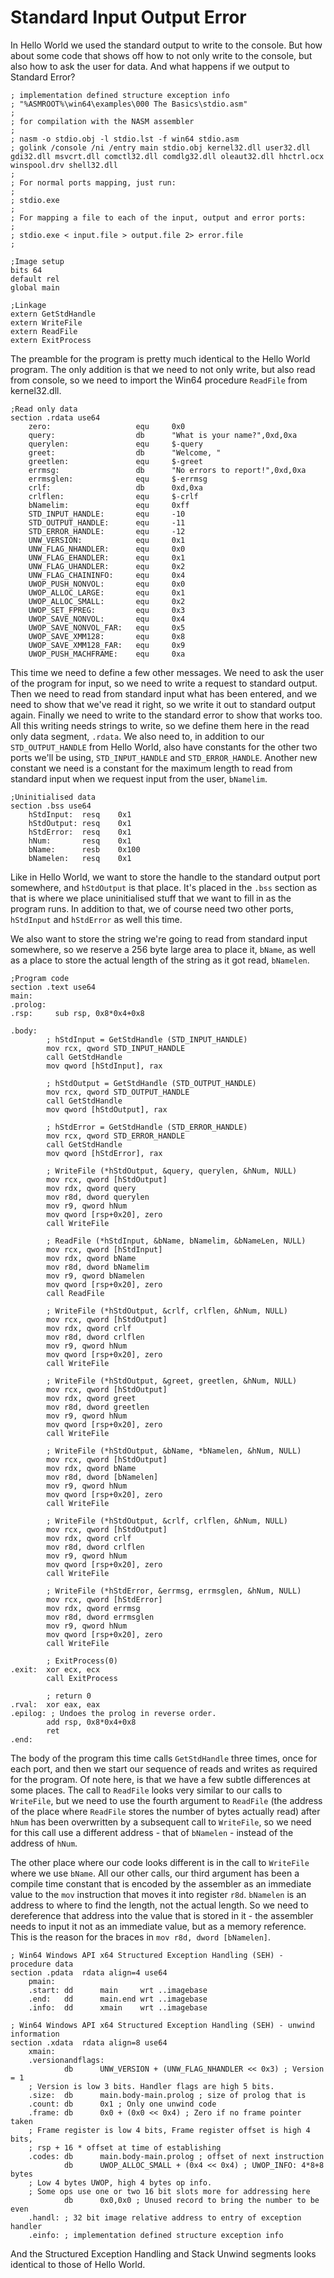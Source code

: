 # Standard Input Output Error

In Hello World we used the standard output to write to the console. But how about some code that shows off how to not only write to the console, but also how to ask the user for data. And what happens if we output to Standard Error?

```Assembly
; implementation defined structure exception info
; "%ASMROOT%\win64\examples\000 The Basics\stdio.asm"
;
; for compilation with the NASM assembler
;
; nasm -o stdio.obj -l stdio.lst -f win64 stdio.asm
; golink /console /ni /entry main stdio.obj kernel32.dll user32.dll gdi32.dll msvcrt.dll comctl32.dll comdlg32.dll oleaut32.dll hhctrl.ocx winspool.drv shell32.dll
;
; For normal ports mapping, just run:
;
; stdio.exe
;
; For mapping a file to each of the input, output and error ports:
;
; stdio.exe < input.file > output.file 2> error.file
;

;Image setup
bits 64
default rel
global main

;Linkage
extern GetStdHandle
extern WriteFile
extern ReadFile
extern ExitProcess
```

The preamble for the program is pretty much identical to the Hello World program. The only addition is that we need to not only write, but also read from console, so we need to import the Win64 procedure `ReadFile` from kernel32.dll.

```Assembly
;Read only data
section .rdata use64
    zero:                   equ     0x0
    query:                  db      "What is your name?",0xd,0xa
    querylen:               equ     $-query
    greet:                  db      "Welcome, "
    greetlen:               equ     $-greet
    errmsg:                 db      "No errors to report!",0xd,0xa
    errmsglen:              equ     $-errmsg
    crlf:                   db      0xd,0xa
    crlflen:                equ     $-crlf
    bNamelim:               equ     0xff
    STD_INPUT_HANDLE:       equ     -10
    STD_OUTPUT_HANDLE:      equ     -11
    STD_ERROR_HANDLE:       equ     -12
    UNW_VERSION:            equ     0x1
    UNW_FLAG_NHANDLER:      equ     0x0
    UNW_FLAG_EHANDLER:      equ     0x1
    UNW_FLAG_UHANDLER:      equ     0x2
    UNW_FLAG_CHAININFO:     equ     0x4
    UWOP_PUSH_NONVOL:       equ     0x0
    UWOP_ALLOC_LARGE:       equ     0x1
    UWOP_ALLOC_SMALL:       equ     0x2
    UWOP_SET_FPREG:         equ     0x3
    UWOP_SAVE_NONVOL:       equ     0x4
    UWOP_SAVE_NONVOL_FAR:   equ     0x5
    UWOP_SAVE_XMM128:       equ     0x8
    UWOP_SAVE_XMM128_FAR:   equ     0x9
    UWOP_PUSH_MACHFRAME:    equ     0xa
```

This time we need to define a few other messages. We need to ask the user of the program for input, so we need to write a request to standard output. Then we need to read from standard input what has been entered, and we need to show that we've read it right, so we write it out to standard output again. Finally we need to write to the standard error to show that works too. All this writing needs strings to write, so we define them here in the read only data segment, `.rdata`. We also need to, in addition to our `STD_OUTPUT_HANDLE` from Hello World, also have constants for the other two ports we'll be using, `STD_INPUT_HANDLE` and `STD_ERROR_HANDLE`. Another new constant we need is a constant for the maximum length to read from standard input when we request input from the user, `bNamelim`.

```Assembly
;Uninitialised data
section .bss use64
    hStdInput:  resq    0x1
    hStdOutput: resq    0x1
    hStdError:  resq    0x1
    hNum:       resq    0x1
    bName:      resb    0x100
    bNamelen:   resq    0x1
```

Like in Hello World, we want to store the handle to the standard output port somewhere, and `hStdOutput` is that place. It's placed in the `.bss` section as that is where we place uninitialised stuff that we want to fill in as the program runs. In addition to that, we of course need two other ports, `hStdInput` and `hStdError` as well this time.

We also want to store the string we're going to read from standard input somewhere, so we reserve a 256 byte large area to place it, `bName`, as well as a place to store the actual length of the string as it got read, `bNamelen`.

```Assembly
;Program code
section .text use64
main:
.prolog:
.rsp:     sub rsp, 0x8*0x4+0x8

.body:
        ; hStdInput = GetStdHandle (STD_INPUT_HANDLE)
        mov rcx, qword STD_INPUT_HANDLE
        call GetStdHandle
        mov qword [hStdInput], rax

        ; hStdOutput = GetStdHandle (STD_OUTPUT_HANDLE)
        mov rcx, qword STD_OUTPUT_HANDLE
        call GetStdHandle
        mov qword [hStdOutput], rax

        ; hStdError = GetStdHandle (STD_ERROR_HANDLE)
        mov rcx, qword STD_ERROR_HANDLE
        call GetStdHandle
        mov qword [hStdError], rax

        ; WriteFile (*hStdOutput, &query, querylen, &hNum, NULL)
        mov rcx, qword [hStdOutput]
        mov rdx, qword query
        mov r8d, dword querylen
        mov r9, qword hNum
        mov qword [rsp+0x20], zero
        call WriteFile

        ; ReadFile (*hStdInput, &bName, bNamelim, &bNameLen, NULL)
        mov rcx, qword [hStdInput]
        mov rdx, qword bName
        mov r8d, dword bNamelim
        mov r9, qword bNamelen
        mov qword [rsp+0x20], zero
        call ReadFile

        ; WriteFile (*hStdOutput, &crlf, crlflen, &hNum, NULL)
        mov rcx, qword [hStdOutput]
        mov rdx, qword crlf
        mov r8d, dword crlflen
        mov r9, qword hNum
        mov qword [rsp+0x20], zero
        call WriteFile

        ; WriteFile (*hStdOutput, &greet, greetlen, &hNum, NULL)
        mov rcx, qword [hStdOutput]
        mov rdx, qword greet
        mov r8d, dword greetlen
        mov r9, qword hNum
        mov qword [rsp+0x20], zero
        call WriteFile

        ; WriteFile (*hStdOutput, &bName, *bNamelen, &hNum, NULL)
        mov rcx, qword [hStdOutput]
        mov rdx, qword bName
        mov r8d, dword [bNamelen]
        mov r9, qword hNum
        mov qword [rsp+0x20], zero
        call WriteFile

        ; WriteFile (*hStdOutput, &crlf, crlflen, &hNum, NULL)
        mov rcx, qword [hStdOutput]
        mov rdx, qword crlf
        mov r8d, dword crlflen
        mov r9, qword hNum
        mov qword [rsp+0x20], zero
        call WriteFile
        
        ; WriteFile (*hStdError, &errmsg, errmsglen, &hNum, NULL)
        mov rcx, qword [hStdError]
        mov rdx, qword errmsg
        mov r8d, dword errmsglen
        mov r9, qword hNum
        mov qword [rsp+0x20], zero
        call WriteFile

        ; ExitProcess(0)
.exit:  xor ecx, ecx
        call ExitProcess

        ; return 0
.rval:  xor eax, eax
.epilog: ; Undoes the prolog in reverse order.
        add rsp, 0x8*0x4+0x8
        ret
.end:
```

The body of the program this time calls `GetStdHandle` three times, once for each port, and then we start our sequence of reads and writes as required for the program. Of note here, is that we have a few subtle differences at some places. The call to `ReadFile` looks very similar to our calls to `WriteFile`, but we need to use the fourth argument to `ReadFile` (the address of the place where `ReadFile` stores the number of bytes actually read) after `hNum` has been overwritten by a subsequent call to `WriteFile`, so we need for this call use a different address - that of `bNamelen` - instead of the address of `hNum`.

The other place where our code looks different is in the call to `WriteFile` where we use `bName`. All our other calls, our third argument has been a compile time constant that is encoded by the assembler as an immediate value to the `mov` instruction that moves it into register `r8d`. `bNamelen` is an address to where to find the length, not the actual length. So we need to dereference that address into the value that is stored in it - the assembler needs to input it not as an immediate value, but as a memory reference. This is the reason for the braces in `mov r8d, dword [bNamelen]`. 

```Assembly
; Win64 Windows API x64 Structured Exception Handling (SEH) - procedure data
section .pdata  rdata align=4 use64
    pmain:
    .start: dd      main     wrt ..imagebase 
    .end:   dd      main.end wrt ..imagebase 
    .info:  dd      xmain    wrt ..imagebase 

; Win64 Windows API x64 Structured Exception Handling (SEH) - unwind information
section .xdata  rdata align=8 use64
    xmain:
    .versionandflags:
            db      UNW_VERSION + (UNW_FLAG_NHANDLER << 0x3) ; Version = 1
    ; Version is low 3 bits. Handler flags are high 5 bits.
    .size:  db      main.body-main.prolog ; size of prolog that is
    .count: db      0x1 ; Only one unwind code
    .frame: db      0x0 + (0x0 << 0x4) ; Zero if no frame pointer taken
    ; Frame register is low 4 bits, Frame register offset is high 4 bits,
    ; rsp + 16 * offset at time of establishing
    .codes: db      main.body-main.prolog ; offset of next instruction
            db      UWOP_ALLOC_SMALL + (0x4 << 0x4) ; UWOP_INFO: 4*8+8 bytes
    ; Low 4 bytes UWOP, high 4 bytes op info.
    ; Some ops use one or two 16 bit slots more for addressing here
            db      0x0,0x0 ; Unused record to bring the number to be even
    .handl: ; 32 bit image relative address to entry of exception handler
    .einfo: ; implementation defined structure exception info
```

And the Structured Exception Handling and Stack Unwind segments looks identical to those of Hello World.
